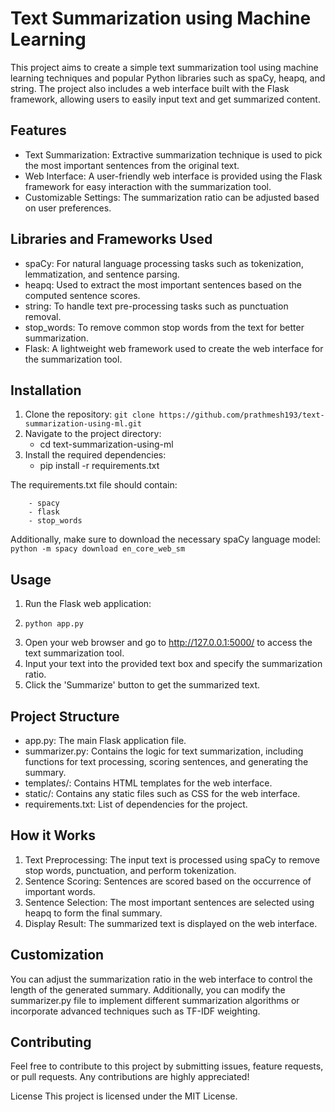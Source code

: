 ﻿# Text Summarization using Machine Learning #
 
This project aims to create a simple text summarization tool using machine learning techniques and popular Python libraries such as spaCy, heapq, and string. The project also includes a web interface built with the Flask framework, allowing users to easily input text and get summarized content.

## Features ##

- Text Summarization: Extractive summarization technique is used to pick the most important sentences from the original text.
- Web Interface: A user-friendly web interface is provided using the Flask framework for easy interaction with the summarization tool.
- Customizable Settings: The summarization ratio can be adjusted based on user preferences.

## Libraries and Frameworks Used ##
- spaCy: For natural language processing tasks such as tokenization, lemmatization, and sentence parsing.
- heapq: Used to extract the most important sentences based on the computed sentence scores.
- string: To handle text pre-processing tasks such as punctuation removal.
- stop_words: To remove common stop words from the text for better summarization.
- Flask: A lightweight web framework used to create the web interface for the summarization tool.

## Installation ##
1. Clone the repository:
    ```git clone https://github.com/prathmesh193/text-summarization-using-ml.git```
2. Navigate to the project directory:
    - cd text-summarization-using-ml
3. Install the required dependencies:
    - pip install -r requirements.txt
   
The requirements.txt file should contain:
```
    - spacy
    - flask
    - stop_words
```
Additionally, make sure to download the necessary spaCy language model:
```python -m spacy download en_core_web_sm```

## Usage ##
1. Run the Flask web application:
2.     python app.py
3. Open your web browser and go to http://127.0.0.1:5000/ to access the text summarization tool.
4. Input your text into the provided text box and specify the summarization ratio.
5. Click the 'Summarize' button to get the summarized text.

## Project Structure  ##
- app.py: The main Flask application file.
- summarizer.py: Contains the logic for text summarization, including functions for text processing, scoring sentences, and generating the summary.
- templates/: Contains HTML templates for the web interface.
- static/: Contains any static files such as CSS for the web interface.
- requirements.txt: List of dependencies for the project.

## How it Works ##
1) Text Preprocessing: The input text is processed using spaCy to remove stop words, punctuation, and perform tokenization.
2) Sentence Scoring: Sentences are scored based on the occurrence of important words.
3) Sentence Selection: The most important sentences are selected using heapq to form the final summary.
4) Display Result: The summarized text is displayed on the web interface.

## Customization ##
You can adjust the summarization ratio in the web interface to control the length of the generated summary. Additionally, you can modify the summarizer.py file to implement different summarization algorithms or incorporate advanced techniques such as TF-IDF weighting.

## Contributing ##
Feel free to contribute to this project by submitting issues, feature requests, or pull requests. Any contributions are highly appreciated!

License
    This project is licensed under the MIT License.
